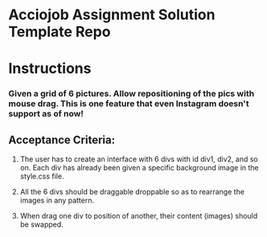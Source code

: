 # Acciojob Assignment Solution Template Repo

# Instructions  

### Given a grid of 6 pictures. Allow repositioning of the pics with mouse drag. This is one feature that even Instagram doesn't support as of now!

## Acceptance Criteria:

1. The user has to create an interface with 6 divs with id div1, div2, and so on. Each div has already been given a specific background image in the style.css file.

2. All the 6 divs should be draggable droppable so as to rearrange the images in any pattern.

3. When drag one div to position of another, their content (images) should be swapped.
